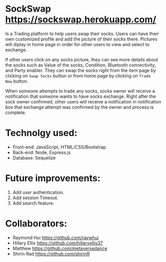 # SockSwap  https://sockswap.herokuapp.com/
Is a Trading platform to help users swap their socks. Users can have their own customized profile and add the picture of their socks there. Pictures will diplay in home page in order for other users to view and select to exchange.

If other users click on any socks picture, they can see more details about the socks such as Value of the socks, Condition, Bluetooth connectivity, and Party enabler. They can swap the socks right from the item page by clicking on `Swap Socks` button or from home page by clicking on `Trade Now` button.

When someone attempts to trade any socks, socks owner will receive a notification that someone wants to have socks exchange. Right after the sock owner confirmed, other users will receive a notification in notification box that exchange attempt was confirmed by the owner and process is complete.


# Technolgy used:
- Front-end: JavaScript, HTML/CSS/Bootstrap
- Back-end: Node, Express.js
- Database: Sequelize

# Future improvements:
1. Add user authentication.
2. Add session Timeout.
3. Add search feature.

# Collaborators:
* Raymond Hui https://github.com/raywhui
* Hillary Ellis https://github.com/hillaryellis37
* Matthew https://github.com/metaversedance
* Shirin Rad https://github.com/shirinR
